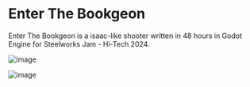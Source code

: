 # Enter The Bookgeon

Enter The Bookgeon is a isaac-like shooter written in 48 hours in Godot Engine for Steelworks Jam - Hi-Tech 2024.

![image](https://github.com/badzianga/SteelworksHiTechGame/assets/89800669/39480f0a-628e-424a-830e-a359203460c4)

![image](https://github.com/badzianga/SteelworksHiTechGame/assets/89800669/2e066d44-60af-48db-a5a6-77d4b71b61d3)
